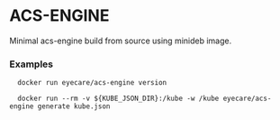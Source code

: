 # ACS-ENGINE

Minimal acs-engine build from source using minideb image.


### Examples

      docker run eyecare/acs-engine version

      docker run --rm -v ${KUBE_JSON_DIR}:/kube -w /kube eyecare/acs-engine generate kube.json
